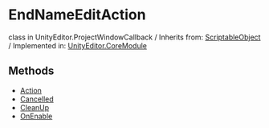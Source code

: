 # EndNameEditAction
class in UnityEditor.ProjectWindowCallback
 / Inherits from: <a href="https://docs.unity3d.com/6000.0/Documentation/ScriptReference/ScriptableObject.html">ScriptableObject</a> / Implemented in: <a href="https://docs.unity3d.com/6000.0/Documentation/ScriptReference/UnityEditor.CoreModule.html">UnityEditor.CoreModule</a>

## Methods
- <a href="https://docs.unity3d.com/6000.0/Documentation/ScriptReference/EndNameEditAction.Action.html">Action</a>
- <a href="https://docs.unity3d.com/6000.0/Documentation/ScriptReference/EndNameEditAction.Cancelled.html">Cancelled</a>
- <a href="https://docs.unity3d.com/6000.0/Documentation/ScriptReference/EndNameEditAction.CleanUp.html">CleanUp</a>
- <a href="https://docs.unity3d.com/6000.0/Documentation/ScriptReference/EndNameEditAction.OnEnable.html">OnEnable</a>
